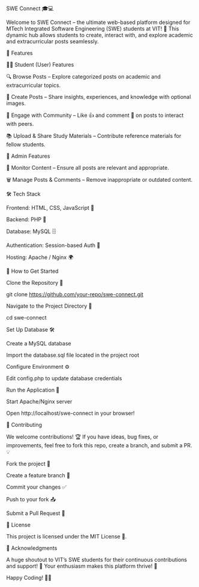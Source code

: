 SWE Connect 🎓💻

Welcome to SWE Connect – the ultimate web-based platform designed for MTech Integrated Software Engineering (SWE) students at VIT! 🚀 This dynamic hub allows students to create, interact with, and explore academic and extracurricular posts seamlessly.

🌟 Features

👩‍🎓 Student (User) Features

🔍 Browse Posts – Explore categorized posts on academic and extracurricular topics.

📝 Create Posts – Share insights, experiences, and knowledge with optional images.

💬 Engage with Community – Like 👍 and comment 💬 on posts to interact with peers.

📚 Upload & Share Study Materials – Contribute reference materials for fellow students.

🔧 Admin Features

👀 Monitor Content – Ensure all posts are relevant and appropriate.

🗑 Manage Posts & Comments – Remove inappropriate or outdated content.

🛠 Tech Stack

Frontend: HTML, CSS, JavaScript 🎨

Backend: PHP 🐘

Database: MySQL 🗄️

Authentication: Session-based Auth 🔑

Hosting: Apache / Nginx 🌍

🚀 How to Get Started

Clone the Repository 📂

git clone https://github.com/your-repo/swe-connect.git

Navigate to the Project Directory 📁

cd swe-connect

Set Up Database 🛠

Create a MySQL database

Import the database.sql file located in the project root

Configure Environment ⚙️

Edit config.php to update database credentials

Run the Application 🚀

Start Apache/Nginx server

Open http://localhost/swe-connect in your browser!

📌 Contributing

We welcome contributions! 🏆 If you have ideas, bug fixes, or improvements, feel free to fork this repo, create a branch, and submit a PR. 💡

Fork the project 🍴

Create a feature branch 🔀

Commit your changes ✅

Push to your fork 📤

Submit a Pull Request 🚀

📜 License

This project is licensed under the MIT License 📄.

🙌 Acknowledgments

A huge shoutout to VIT’s SWE students for their continuous contributions and support! 🎉 Your enthusiasm makes this platform thrive! 💙

Happy Coding! 🚀🔥

